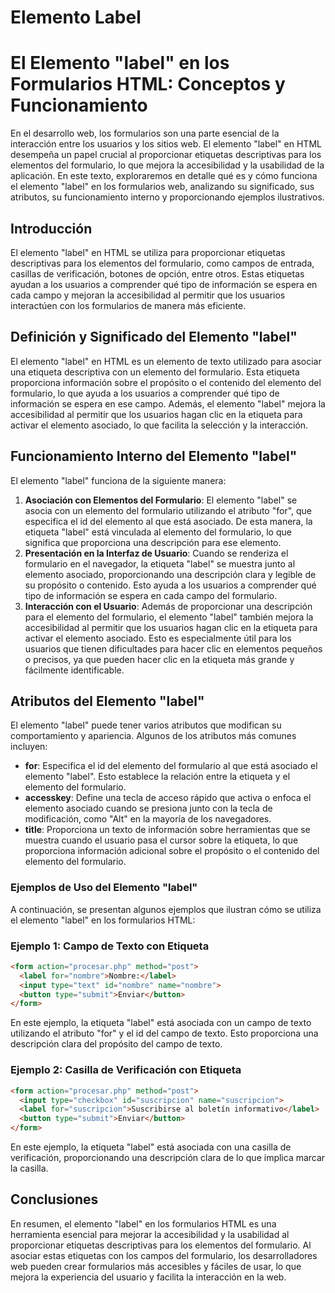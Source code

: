 # Elemento Label

# El Elemento "label" en los Formularios HTML: Conceptos y Funcionamiento

En el desarrollo web, los formularios son una parte esencial de la interacción entre los usuarios y los sitios web. El elemento "label" en HTML desempeña un papel crucial al proporcionar etiquetas descriptivas para los elementos del formulario, lo que mejora la accesibilidad y la usabilidad de la aplicación. En este texto, exploraremos en detalle qué es y cómo funciona el elemento "label" en los formularios web, analizando su significado, sus atributos, su funcionamiento interno y proporcionando ejemplos ilustrativos.

## Introducción

El elemento "label" en HTML se utiliza para proporcionar etiquetas descriptivas para los elementos del formulario, como campos de entrada, casillas de verificación, botones de opción, entre otros. Estas etiquetas ayudan a los usuarios a comprender qué tipo de información se espera en cada campo y mejoran la accesibilidad al permitir que los usuarios interactúen con los formularios de manera más eficiente.

## Definición y Significado del Elemento "label"

El elemento "label" en HTML es un elemento de texto utilizado para asociar una etiqueta descriptiva con un elemento del formulario. Esta etiqueta proporciona información sobre el propósito o el contenido del elemento del formulario, lo que ayuda a los usuarios a comprender qué tipo de información se espera en ese campo. Además, el elemento "label" mejora la accesibilidad al permitir que los usuarios hagan clic en la etiqueta para activar el elemento asociado, lo que facilita la selección y la interacción.

## Funcionamiento Interno del Elemento "label"

El elemento "label" funciona de la siguiente manera:

1. **Asociación con Elementos del Formulario**: El elemento "label" se asocia con un elemento del formulario utilizando el atributo "for", que especifica el id del elemento al que está asociado. De esta manera, la etiqueta "label" está vinculada al elemento del formulario, lo que significa que proporciona una descripción para ese elemento.
2. **Presentación en la Interfaz de Usuario**: Cuando se renderiza el formulario en el navegador, la etiqueta "label" se muestra junto al elemento asociado, proporcionando una descripción clara y legible de su propósito o contenido. Esto ayuda a los usuarios a comprender qué tipo de información se espera en cada campo del formulario.
3. **Interacción con el Usuario**: Además de proporcionar una descripción para el elemento del formulario, el elemento "label" también mejora la accesibilidad al permitir que los usuarios hagan clic en la etiqueta para activar el elemento asociado. Esto es especialmente útil para los usuarios que tienen dificultades para hacer clic en elementos pequeños o precisos, ya que pueden hacer clic en la etiqueta más grande y fácilmente identificable.

## Atributos del Elemento "label"

El elemento "label" puede tener varios atributos que modifican su comportamiento y apariencia. Algunos de los atributos más comunes incluyen:

- **for**: Especifica el id del elemento del formulario al que está asociado el elemento "label". Esto establece la relación entre la etiqueta y el elemento del formulario.
- **accesskey**: Define una tecla de acceso rápido que activa o enfoca el elemento asociado cuando se presiona junto con la tecla de modificación, como "Alt" en la mayoría de los navegadores.
- **title**: Proporciona un texto de información sobre herramientas que se muestra cuando el usuario pasa el cursor sobre la etiqueta, lo que proporciona información adicional sobre el propósito o el contenido del elemento del formulario.

### Ejemplos de Uso del Elemento "label"

A continuación, se presentan algunos ejemplos que ilustran cómo se utiliza el elemento "label" en los formularios HTML:

### Ejemplo 1: Campo de Texto con Etiqueta

```html
<form action="procesar.php" method="post">
  <label for="nombre">Nombre:</label>
  <input type="text" id="nombre" name="nombre">
  <button type="submit">Enviar</button>
</form>

```

En este ejemplo, la etiqueta "label" está asociada con un campo de texto utilizando el atributo "for" y el id del campo de texto. Esto proporciona una descripción clara del propósito del campo de texto.

### Ejemplo 2: Casilla de Verificación con Etiqueta

```html
<form action="procesar.php" method="post">
  <input type="checkbox" id="suscripcion" name="suscripcion">
  <label for="suscripcion">Suscribirse al boletín informativo</label>
  <button type="submit">Enviar</button>
</form>

```

En este ejemplo, la etiqueta "label" está asociada con una casilla de verificación, proporcionando una descripción clara de lo que implica marcar la casilla.

## Conclusiones

En resumen, el elemento "label" en los formularios HTML es una herramienta esencial para mejorar la accesibilidad y la usabilidad al proporcionar etiquetas descriptivas para los elementos del formulario. Al asociar estas etiquetas con los campos del formulario, los desarrolladores web pueden crear formularios más accesibles y fáciles de usar, lo que mejora la experiencia del usuario y facilita la interacción en la web.